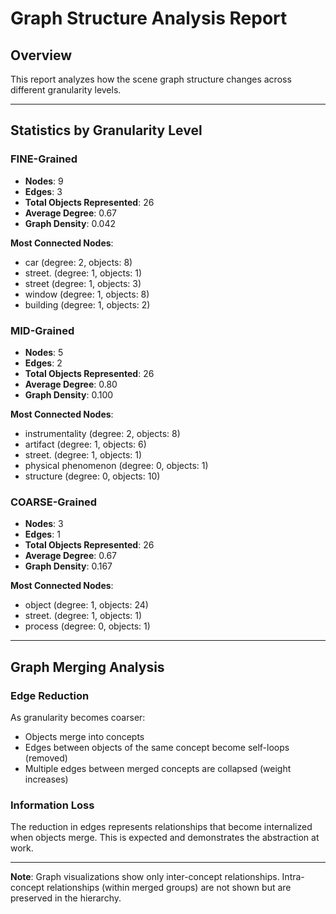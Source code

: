 # Graph Structure Analysis Report

## Overview

This report analyzes how the scene graph structure changes across different granularity levels.

---

## Statistics by Granularity Level

### FINE-Grained

- **Nodes**: 9
- **Edges**: 3
- **Total Objects Represented**: 26
- **Average Degree**: 0.67
- **Graph Density**: 0.042

**Most Connected Nodes**:
- car (degree: 2, objects: 8)
- street. (degree: 1, objects: 1)
- street (degree: 1, objects: 3)
- window (degree: 1, objects: 8)
- building (degree: 1, objects: 2)

### MID-Grained

- **Nodes**: 5
- **Edges**: 2
- **Total Objects Represented**: 26
- **Average Degree**: 0.80
- **Graph Density**: 0.100

**Most Connected Nodes**:
- instrumentality (degree: 2, objects: 8)
- artifact (degree: 1, objects: 6)
- street. (degree: 1, objects: 1)
- physical phenomenon (degree: 0, objects: 1)
- structure (degree: 0, objects: 10)

### COARSE-Grained

- **Nodes**: 3
- **Edges**: 1
- **Total Objects Represented**: 26
- **Average Degree**: 0.67
- **Graph Density**: 0.167

**Most Connected Nodes**:
- object (degree: 1, objects: 24)
- street. (degree: 1, objects: 1)
- process (degree: 0, objects: 1)

---

## Graph Merging Analysis

### Edge Reduction

As granularity becomes coarser:
- Objects merge into concepts
- Edges between objects of the same concept become self-loops (removed)
- Multiple edges between merged concepts are collapsed (weight increases)

### Information Loss

The reduction in edges represents relationships that become internalized when objects merge.
This is expected and demonstrates the abstraction at work.

---

**Note**: Graph visualizations show only inter-concept relationships.
Intra-concept relationships (within merged groups) are not shown but are preserved in the hierarchy.

